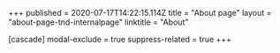 +++
published = 2020-07-17T14:22:15.114Z
title = "About page"
layout = "about-page-tnd-internalpage"
linktitle = "About"

[cascade]
modal-exclude = true
suppress-related = true
+++
